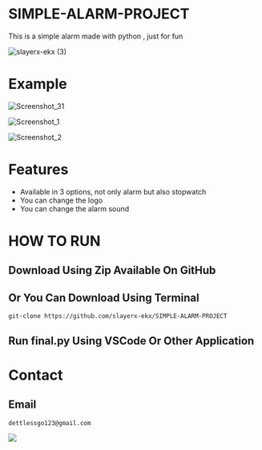 # SIMPLE-ALARM-PROJECT

This is a simple alarm made with python , just for fun

![slayerx-ekx (3)](https://github.com/slayerx-ekx/SIMPLE-ALARM-PROJECT/assets/155826497/14a751b3-6fab-4fa8-ac3c-6280bfc397ee)


# Example


![Screenshot_31](https://github.com/slayerx-ekx/SIMPLE-ALARM-PROJECT/assets/155826497/04d9f27b-fca1-4351-ba4c-d3807068bd8d)

![Screenshot_1](https://github.com/slayerx-ekx/SIMPLE-ALARM-PROJECT/assets/155826497/512f08f4-e574-4f25-983a-71b8a78c9b68)

![Screenshot_2](https://github.com/slayerx-ekx/SIMPLE-ALARM-PROJECT/assets/155826497/fb1395d1-d142-4e0a-b925-704b25ca0a05)

# Features
- Available in 3 options, not only alarm but also stopwatch
- You can change the logo
- You can change the alarm sound


# HOW TO RUN
## Download Using Zip  Available On GitHub

## Or You Can Download Using Terminal

    git-clone https://github.com/slayerx-ekx/SIMPLE-ALARM-PROJECT


## Run final.py Using VSCode Or Other Application

# Contact

## Email
    dettlessgo123@gmail.com

![](https://komarev.com/ghpvc/?username=slayerx-ekx)
